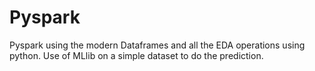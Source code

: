 # Pyspark
Pyspark using the modern Dataframes and all the EDA operations using python. Use of MLlib on a simple dataset to do the prediction.
